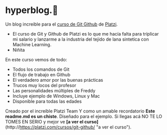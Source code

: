 # hyperblog.💚
Un blog increible para el [curso de Git Github](http://https://platzi.com/cursos/git-github/ "curso de Git Github") de [Platzi](http://https://platzi.com/cursos/git-github/ "Platzi").
* El curso de Git y Github de Platzi es lo que me hacía falta para tríplicar mi salario y lanzarme a la industria del tejido de lana sintetica con Machine Learning.
* Niñita

En este curso vemos de todo:
* Todos los comandos de Git
* El flujo de trabajo en Github
* El verdadero amor por las buenas prácticas
* Trucos muy locos del profesor
* Las personalidades múltiples de Freddy
* Incluye ejemplo de Windows, Linux y Mac
* Disponible para todas las edades

Creado por el increíble Platzi Team
Y como un amable recordatorio **Este readme.md es un chiste**. Diseñado para el ejemplo. Si llegas acá NO TE LO TOMES EN SERIO y mejor ve **[a ver el curso]**(http://https://platzi.com/cursos/git-github/ "a ver el curso").
